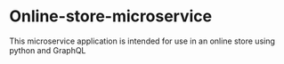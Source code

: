 # Online-store-microservice
This microservice application is intended for use in an online store using python and GraphQL
